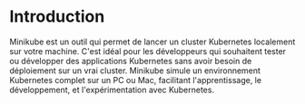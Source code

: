 # Introduction

Minikube est un outil qui permet de lancer un cluster Kubernetes localement sur votre machine. C'est idéal pour les développeurs qui souhaitent tester ou développer des applications Kubernetes sans avoir besoin de déploiement sur un vrai cluster. Minikube simule un environnement Kubernetes complet sur un PC ou Mac, facilitant l'apprentissage, le développement, et l'expérimentation avec Kubernetes.